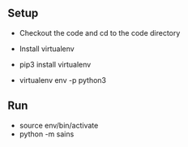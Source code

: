 ## Setup
* Checkout the code and cd to the code directory

* Install virtualenv

* pip3 install virtualenv

* virtualenv env -p python3

## Run
* source env/bin/activate
* python -m sains
